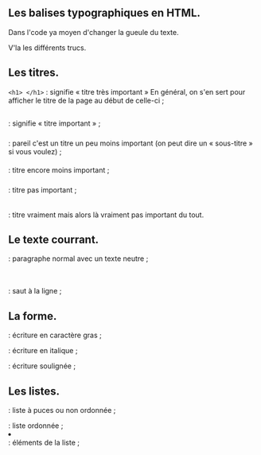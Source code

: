 ## Les balises typographiques en HTML.

Dans l'code ya moyen d'changer la gueule du texte.

V'la les différents trucs.

## Les titres.

`<h1> </h1>`  : signifie « titre très important » En général, on s'en sert pour afficher le titre de la page au début de celle-ci ;

<h2> </h2>  : signifie « titre important » ;

<h3> </h3>  : pareil c'est un titre un peu moins important (on peut dire un « sous-titre » si vous voulez) ;

<h4> </h4>  : titre encore moins important ;

<h5> </h5>  : titre pas important ;

<h6> </h6>  : titre vraiment mais alors là vraiment pas important du tout.

## Le texte courrant.

<p> </p>    : paragraphe normal avec un texte neutre ;

<br> </br>  : saut à la ligne ;

## La forme.

<strong> </strong>  : écriture en caractère gras ;

<em> </em>          : écriture en italique ; 

<mark> </mark>      : écriture soulignée ;

## Les listes.

<ul> </ul>  : liste à puces ou non ordonnée ;

<ol> </ol>  : liste ordonnée ;

<li> </li>  : éléments de la liste ;




